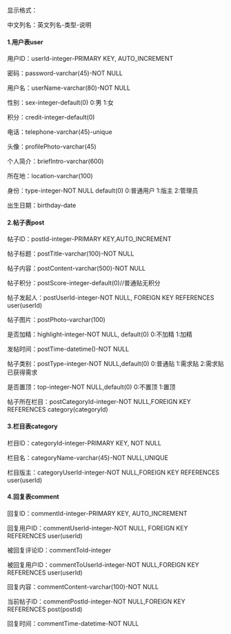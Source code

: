 显示格式：

中文列名：英文列名-类型-说明

#### 1.用户表user

用户ID：userId-integer-PRIMARY KEY, AUTO_INCREMENT

密码：password-varchar(45)-NOT NULL

用户名：userName-varchar(80)-NOT NULL

性别：sex-integer-default(0) 0:男 1:女

积分：credit-integer-default(0)

电话：telephone-varchar(45)-unique

头像：profilePhoto-varchar(45)

个人简介：briefIntro-varchar(600)

所在地：location-varchar(100)

身份：type-integer-NOT NULL default(0) 0:普通用户 1:版主 2:管理员

出生日期：birthday-date


#### 2.帖子表post

帖子ID：postId-integer-PRIMARY KEY,AUTO_INCREMENT

帖子标题：postTitle-varchar(100)-NOT NULL

帖子内容：postContent-varchar(500)-NOT NULL

帖子积分：postScore-integer-default(0)//普通贴无积分

帖子发起人：postUserId-integer-NOT NULL, FOREIGN KEY REFERENCES user(userId) 

帖子图片：postPhoto-varchar(100)

是否加精：highlight-integer-NOT NULL, default(0) 0:不加精 1:加精 

发帖时间：postTime-datetime()-NOT NULL

帖子类别：postType-integer-NOT NULL,default(0)  0:普通贴 1:需求贴 2:需求贴已获得需求

是否置顶：top-integer-NOT NULL,default(0)  0:不置顶 1:置顶 

帖子所在栏目：postCategoryId-integer-NOT NULL,FOREIGN KEY REFERENCES category(categoryId) 


#### 3.栏目表category

栏目ID：categoryId-integer-PRIMARY KEY, NOT NULL

栏目名：categoryName-varchar(45)-NOT NULL,UNIQUE

栏目版主：categoryUserId-integer-NOT NULL,FOREIGN KEY REFERENCES user(userId) 


#### 4.回复表comment

回复ID：commentId-integer-PRIMARY KEY,  AUTO_INCREMENT

回复用户ID：commentUserId-integer-NOT NULL, FOREIGN KEY REFERENCES user(userId) 

被回复评论ID：commentToId-integer

被回复用户ID：commentToUserId-integer-NOT NULL,FOREIGN KEY REFERENCES user(userId) 

回复内容：commentContent-varchar(100)-NOT NULL

当前帖子ID：commentPostId-integer-NOT NULL,FOREIGN KEY REFERENCES post(postId) 

回复时间：commentTime-datetime-NOT NULL


